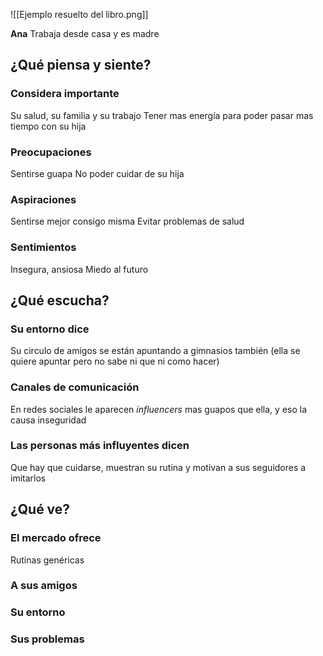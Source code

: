 ![[Ejemplo resuelto del libro.png]]

**Ana**
Trabaja desde casa y es madre


## ¿Qué piensa y siente?

### Considera importante
Su salud, su familia y su trabajo
Tener mas energía para poder pasar mas tiempo con su hija

### Preocupaciones
Sentirse guapa
No poder cuidar de su hija

### Aspiraciones
Sentirse mejor consigo misma
Evitar problemas de salud

### Sentimientos
Insegura, ansiosa
Miedo al futuro


## ¿Qué escucha?

### Su entorno dice
Su circulo de amigos se están apuntando a gimnasios también (ella se quiere apuntar pero no sabe ni que ni como hacer)

### Canales de comunicación
En redes sociales le aparecen *influencers* mas guapos que ella, y eso la causa inseguridad

### Las personas más influyentes dicen
Que hay que cuidarse, muestran su rutina y motivan a sus seguidores a imitarlos

## ¿Qué ve?




### El mercado ofrece
Rutinas genéricas 

### A sus amigos

### Su entorno

### Sus problemas

